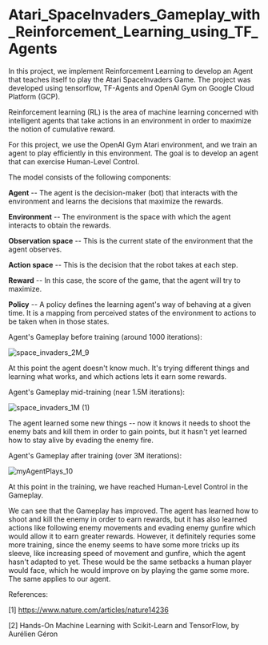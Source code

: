 # Atari_SpaceInvaders_Gameplay_with_Reinforcement_Learning_using_TF_Agents

In this project, we implement Reinforcement Learning to develop an Agent that teaches itself to play the Atari SpaceInvaders Game. The project was developed using tensorflow, TF-Agents and OpenAI Gym on Google Cloud Platform (GCP).

Reinforcement learning (RL) is the area of machine learning concerned with intelligent agents that take actions in an environment in order to maximize the notion of cumulative reward.

For this project, we use the OpenAI Gym Atari environment, and we train an agent to play efficiently in this environment. The goal is to develop an agent that can exercise Human-Level Control.

The model consists of the following components:

**Agent** -- The agent is the decision-maker (bot) that interacts with the environment and learns the decisions that maximize the rewards.

**Environment** -- The environment is the space with which the agent interacts to obtain the rewards. 

**Observation space** -- This is the current state of the environment that the agent observes.

**Action space** -- This is the decision that the robot takes at each step.

**Reward** -- In this case, the score of the game, that the agent will try to maximize.

**Policy** -- A policy defines the learning agent's way of behaving at a given time. It is a mapping from perceived states of the environment to actions to be taken when in those states.

Agent's Gameplay before training (around 1000 iterations):

![space_invaders_2M_9](https://user-images.githubusercontent.com/61733487/208233183-ed32b5c8-6ee9-41b3-a306-068cf013e11d.gif)

At this point the agent doesn't know much. It's trying different things and learning what works, and which actions lets it earn some rewards.

Agent's Gameplay mid-training (near 1.5M iterations):

![space_invaders_1M (1)](https://user-images.githubusercontent.com/61733487/208232926-22aaa720-4e76-4429-a3a2-3f8527902707.gif)

The agent learned some new things -- now it knows it needs to shoot the enemy bats and kill them in order to gain points, but it hasn't yet learned how to stay alive by evading the enemy fire.

Agent's Gameplay after training (over 3M iterations):

![myAgentPlays_10](https://user-images.githubusercontent.com/61733487/208226094-776275b4-0219-4a16-9f8d-9a5e26614e9b.gif)

At this point in the training, we have reached Human-Level Control in the Gameplay.

We can see that the Gameplay has improved. The agent has learned how to shoot and kill the enemy in order to earn rewards, but it has also learned actions like following enemy movements and evading enemy gunfire which would allow it to earn greater rewards. However, it definitely requries some more training, since the enemy seems to have some more tricks up its sleeve, like increasing speed of movement and gunfire, which the agent hasn't adapted to yet. These would be the same setbacks a human player would face, which he would improve on by playing the game some more. The same applies to our agent. 

References:

[1] https://www.nature.com/articles/nature14236

[2] Hands-On Machine Learning with Scikit-Learn and TensorFlow, by Aurélien Géron

